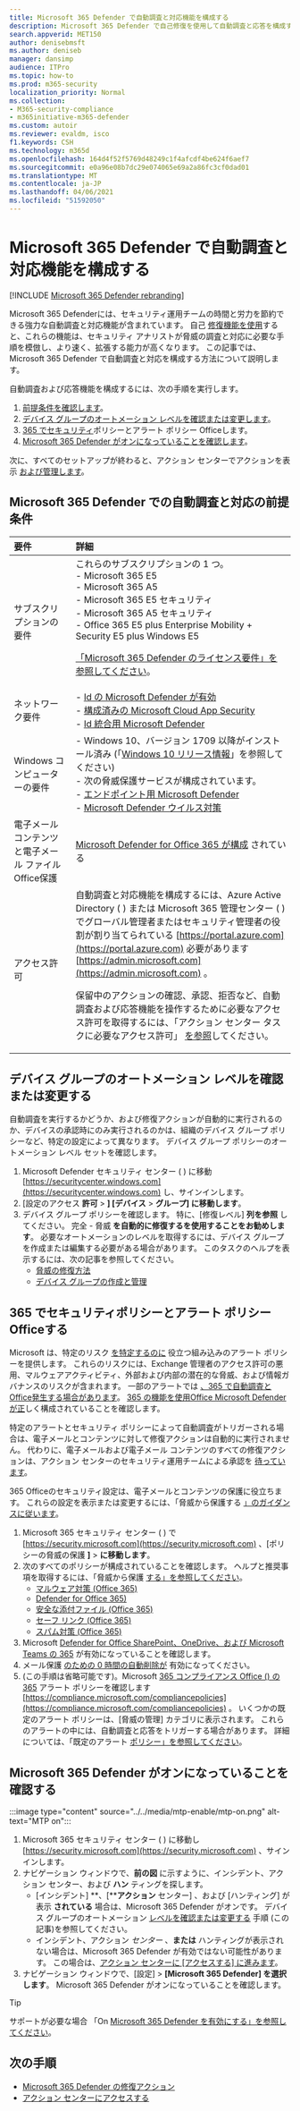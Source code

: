 ```yaml
---
title: Microsoft 365 Defender で自動調査と対応機能を構成する
description: Microsoft 365 Defender で自己修復を使用して自動調査と応答を構成する
search.appverid: MET150
author: denisebmsft
ms.author: deniseb
manager: dansimp
audience: ITPro
ms.topic: how-to
ms.prod: m365-security
localization_priority: Normal
ms.collection:
- M365-security-compliance
- m365initiative-m365-defender
ms.custom: autoir
ms.reviewer: evaldm, isco
f1.keywords: CSH
ms.technology: m365d
ms.openlocfilehash: 164d4f52f5769d48249c1f4afcdf4be624f6aef7
ms.sourcegitcommit: e0a96e08b7dc29e074065e69a2a86fc3cf0dad01
ms.translationtype: MT
ms.contentlocale: ja-JP
ms.lasthandoff: 04/06/2021
ms.locfileid: "51592050"
---
```

# <a name="configure-automated-investigation-and-response-capabilities-in-microsoft-365-defender"></a>Microsoft 365 Defender で自動調査と対応機能を構成する

[!INCLUDE [Microsoft 365 Defender rebranding](../includes/microsoft-defender.md)]

Microsoft 365 Defender[](m365d-autoir.md)には、セキュリティ運用チームの時間と労力を節約できる強力な自動調査と対応機能が含まれています。 自己 [修復機能を使用](m365d-autoir.md#how-automated-investigation-and-self-healing-works)すると、これらの機能は、セキュリティ アナリストが脅威の調査と対応に必要な手順を模倣し、より速く、拡張する能力が高くなります。 この記事では、Microsoft 365 Defender で自動調査と対応を構成する方法について説明します。

自動調査および応答機能を構成するには、次の手順を実行します。

1. [前提条件を確認します](#prerequisites-for-automated-investigation-and-response-in-microsoft-365-defender)。
2. [デバイス グループのオートメーション レベルを確認または変更します](#review-or-change-the-automation-level-for-device-groups)。
3. [365 でセキュリティ](#review-your-security-and-alert-policies-in-office-365)ポリシーとアラート ポリシー Officeします。
4. [Microsoft 365 Defender がオンになっていることを確認します](#make-sure-microsoft-365-defender-is-turned-on)。

次に、すべてのセットアップが終わると、アクション センターでアクションを表示 [および管理します](m365d-autoir-actions.md)。

## <a name="prerequisites-for-automated-investigation-and-response-in-microsoft-365-defender"></a>Microsoft 365 Defender での自動調査と対応の前提条件

|要件 |詳細 |
|:----|:----|
|サブスクリプションの要件 |これらのサブスクリプションの 1 つ。 <br/>- Microsoft 365 E5<br/>- Microsoft 365 A5<br/>- Microsoft 365 E5 セキュリティ<br/>- Microsoft 365 A5 セキュリティ<br/>- Office 365 E5 plus Enterprise Mobility + Security E5 plus Windows E5<p> [「Microsoft 365 Defender のライセンス要件」を参照してください](./prerequisites.md#licensing-requirements)。|
|ネットワーク要件 |- [Id の Microsoft Defender が有効](/azure-advanced-threat-protection/what-is-atp)<br/>- [構成済みの Microsoft Cloud App Security](/cloud-app-security/what-is-cloud-app-security)<br/>- [Id 統合用 Microsoft Defender](/cloud-app-security/mdi-integration) |
|Windows コンピューターの要件 |- Windows 10、バージョン 1709 以降がインストール済み (「[Windows 10 リリース情報](/windows/release-information/)」を参照してください) <br/>- 次の脅威保護サービスが構成されています。<br/>- [エンドポイント用 Microsoft Defender](../defender-endpoint/configure-endpoints.md)<br/>- [Microsoft Defender ウイルス対策](/windows/security/threat-protection/windows-defender-antivirus/configure-windows-defender-antivirus-features) |
|電子メール コンテンツと電子メール ファイルOffice保護 |[Microsoft Defender for Office 365 が構成](/microsoft-365/security/office-365-security/defender-for-office-365#configure-atp-policies) されている |
|アクセス許可 | 自動調査と対応機能を構成するには、Azure Active Directory ( ) または Microsoft 365 管理センター ( ) でグローバル管理者またはセキュリティ管理者の役割が割り当てられている [https://portal.azure.com](https://portal.azure.com) 必要があります [https://admin.microsoft.com](https://admin.microsoft.com) 。<p>保留中のアクションの確認、承認、拒否など、自動調査および応答機能を操作するために必要なアクセス許可を取得するには、「アクション センター タスクに必要なアクセス許可」 [を参照](m365d-action-center.md#required-permissions-for-action-center-tasks)してください。 |

## <a name="review-or-change-the-automation-level-for-device-groups"></a>デバイス グループのオートメーション レベルを確認または変更する

自動調査を実行するかどうか、および修復アクションが自動的に実行されるのか、デバイスの承認時にのみ実行されるのかは、組織のデバイス グループ ポリシーなど、特定の設定によって異なります。 デバイス グループ ポリシーのオートメーション レベル セットを確認します。

1. Microsoft Defender セキュリティ センター ( ) に移動 [https://securitycenter.windows.com](https://securitycenter.windows.com) し、サインインします。
2. [設定のアクセス **許可**  >  **] [デバイス**  >  **グループ] に移動します**。
3. デバイス グループ ポリシーを確認します。 特に、[修復レベル] **列を参照** してください。 完全 - 脅威 **を自動的に修復するを使用することをお勧めします**。  必要なオートメーションのレベルを取得するには、デバイス グループを作成または編集する必要がある場合があります。 このタスクのヘルプを表示するには、次の記事を参照してください。
   - [脅威の修復方法](/windows/security/threat-protection/microsoft-defender-atp/automated-investigations#how-threats-are-remediated)
   - [デバイス グループの作成と管理](/windows/security/threat-protection/microsoft-defender-atp/machine-groups)

## <a name="review-your-security-and-alert-policies-in-office-365"></a>365 でセキュリティポリシーとアラート ポリシー Officeする

Microsoft は、特定のリスク [を特定するのに](../../compliance/alert-policies.md) 役立つ組み込みのアラート ポリシーを提供します。 これらのリスクには、Exchange 管理者のアクセス許可の悪用、マルウェアアクティビティ、外部および内部の潜在的な脅威、および情報ガバナンスのリスクが含まれます。 一部のアラートでは [、365 で自動調査とOffice発生する場合があります](../office-365-security/office-365-air.md)。 [365 の機能を使用Office Microsoft Defender が正](/microsoft-365/security/office-365-security/defender-for-office-365)しく構成されていることを確認します。

特定のアラートとセキュリティ ポリシーによって自動調査がトリガーされる場合は、電子メールとコンテンツに対して修復アクションは自動的に実行されません。 代わりに、電子メールおよび電子メール コンテンツのすべての修復アクションは、アクション センターのセキュリティ運用チームによる承認を [待っています](m365d-action-center.md)。

365 Officeのセキュリティ設定は、電子メールとコンテンツの保護に役立ちます。 これらの設定を表示または変更するには、「脅威から保護する [」のガイダンスに従います](../office-365-security/protect-against-threats.md)。

1. Microsoft 365 セキュリティ センター ( ) で [https://security.microsoft.com](https://security.microsoft.com) 、[ポリシーの脅威の保護 **]**  >  **に移動します**。
2. 次のすべてのポリシーが構成されていることを確認します。 ヘルプと推奨事項を取得するには、「脅威から保護 [する」を参照してください](/microsoft-365/security/office-365-security/protect-against-threats)。
   - [マルウェア対策 (Office 365)](../office-365-security/protect-against-threats.md#part-1---anti-malware-protection)
   - [Defender for Office 365)](../office-365-security/protect-against-threats.md#part-2---anti-phishing-protection)
   - [安全な添付ファイル (Office 365)](../office-365-security/protect-against-threats.md#safe-attachments-policies-in-microsoft-defender-for-office-365)
   - [セーフ リンク (Office 365)](../office-365-security/protect-against-threats.md#safe-links-policies-in-microsoft-defender-for-office-365)
   - [スパム対策 (Office 365)](../office-365-security/protect-against-threats.md#part-3---anti-spam-protection)
3. Microsoft [Defender for Office SharePoint、OneDrive、および Microsoft Teams の 365](../office-365-security/protect-against-threats.md#part-5---verify-safe-attachments-for-sharepoint-onedrive-and-microsoft-teams-is-turned-on) が有効になっていることを確認します。
4. メール保護 [のための 0 時間の自動削除が](../office-365-security/protect-against-threats.md#zero-hour-auto-purge-for-email-in-eop) 有効になってください。
5. (この手順は省略可能です)。Microsoft [365 コンプライアンス Office () の 365](../../compliance/alert-policies.md) アラート ポリシーを確認します [https://compliance.microsoft.com/compliancepolicies](https://compliance.microsoft.com/compliancepolicies) 。 いくつかの既定のアラート ポリシーは、[脅威の管理] カテゴリに表示されます。 これらのアラートの中には、自動調査と応答をトリガーする場合があります。 詳細については、「既定のアラート [ポリシー」を参照してください](../../compliance/alert-policies.md#default-alert-policies)。

## <a name="make-sure-microsoft-365-defender-is-turned-on"></a>Microsoft 365 Defender がオンになっていることを確認する

:::image type="content" source="../../media/mtp-enable/mtp-on.png" alt-text="MTP on":::

1. Microsoft 365 セキュリティ センター ( ) に移動し [https://security.microsoft.com](https://security.microsoft.com) 、サインインします。
2. ナビゲーション ウィンドウで、**前の図** に示すように、インシデント、アクション センター、および **ハン** ティングを探します。
   - [インシデント] **、[****アクション** センター] 、および [ハンティング] が表示 **されている** 場合は、Microsoft 365 Defender がオンです。 デバイス グループのオートメーション [レベルを確認または変更する](#review-or-change-the-automation-level-for-device-groups) 手順 (この記事)を参照してください。
   - インシデント、アクション *センター* 、**または** ハンティングが表示されない場合は、Microsoft 365 Defender が有効ではない可能性があります。 この場合は、[アクション センターに [アクセスする] に進みます](m365d-action-center.md)。
3. ナビゲーション ウィンドウで、[設定]  >  **[Microsoft 365 Defender] を選択します**。 Microsoft 365 Defender がオンになっていることを確認します。 

> [!TIP]
> サポートが必要な場合 「On [Microsoft 365 Defender を有効にする」を参照してください](m365d-enable.md)。

## <a name="next-steps"></a>次の手順

- [Microsoft 365 Defender の修復アクション](m365d-remediation-actions.md)
- [アクション センターにアクセスする](m365d-action-center.md)
